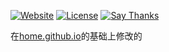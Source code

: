 [![Website](https://img.shields.io/badge/Website-HTTPS-green.svg)](https://hclonely.com/)
[![License](https://img.shields.io/github/license/HCLonely/home.github.io.svg)](/LICENSE)
[![Say Thanks](https://img.shields.io/badge/Say-Thanks!-1EAEDB.svg)](https://saythanks.io/to/dmego)

在[home.github.io](https://github.com/dmego/home.github.io)的基础上修改的
